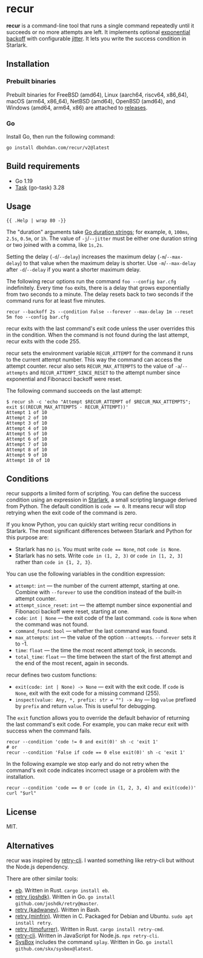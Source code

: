 # recur

**recur** is a command-line tool that runs a single command repeatedly until it succeeds or no more attempts are left.
It implements optional [exponential backoff](https://en.wikipedia.org/wiki/Exponential_backoff) with configurable [jitter](https://en.wikipedia.org/wiki/Thundering_herd_problem#Mitigation).
It lets you write the success condition in Starlark.

## Installation

### Prebuilt binaries

Prebuilt binaries for
FreeBSD (amd64),
Linux (aarch64, riscv64, x86_64),
macOS (arm64, x86_64),
NetBSD (amd64),
OpenBSD (amd64),
and Windows (amd64, arm64, x86)
are attached to [releases](https://github.com/dbohdan/recur/releases).

### Go

Install Go, then run the following command:

```shell
go install dbohdan.com/recur/v2@latest
```

## Build requirements

- Go 1.19
- [Task](https://taskfile.dev/) (go-task) 3.28

## Usage

```none
{{ .Help | wrap 80 -}}
```

The "duration" arguments take [Go duration strings](https://pkg.go.dev/time#ParseDuration);
for example, `0`, `100ms`, `2.5s`, `0.5m`, or `1h`.
The value of `-j`/`--jitter` must be either one duration string or two joined with a comma, like `1s,2s`.

Setting the delay (`-d`/`--delay`) increases the maximum delay (`-m`/`--max-delay`) to that value when the maximum delay is shorter.
Use `-m`/`--max-delay` after `-d`/`--delay` if you want a shorter maximum delay.

The following recur options run the command `foo --config bar.cfg` indefinitely.
Every time `foo` exits, there is a delay that grows exponentially from two seconds to a minute.
The delay resets back to two seconds if the command runs for at least five minutes.

```shell
recur --backoff 2s --condition False --forever --max-delay 1m --reset 5m foo --config bar.cfg
```

recur exits with the last command's exit code unless the user overrides this in the condition.
When the command is not found during the last attempt,
recur exits with the code 255.

recur sets the environment variable `RECUR_ATTEMPT` for the command it runs to the current attempt number.
This way the command can access the attempt counter.
recur also sets `RECUR_MAX_ATTEMPTS` to the value of `-a`/`--attempts`
and `RECUR_ATTEMPT_SINCE_RESET` to the attempt number since exponential and Fibonacci backoff were reset.

The following command succeeds on the last attempt:

```none
$ recur sh -c 'echo "Attempt $RECUR_ATTEMPT of $RECUR_MAX_ATTEMPTS"; exit $((RECUR_MAX_ATTEMPTS - RECUR_ATTEMPT))'
Attempt 1 of 10
Attempt 2 of 10
Attempt 3 of 10
Attempt 4 of 10
Attempt 5 of 10
Attempt 6 of 10
Attempt 7 of 10
Attempt 8 of 10
Attempt 9 of 10
Attempt 10 of 10
```

## Conditions

recur supports a limited form of scripting.
You can define the success condition using an expression in [Starlark](https://laurent.le-brun.eu/blog/an-overview-of-starlark), a small scripting language derived from Python.
The default condition is `code == 0`.
It means recur will stop retrying when the exit code of the command is zero.

If you know Python, you can quickly start writing recur conditions in Starlark.
The most significant differences between Starlark and Python for this purpose are:

- Starlark has no `is`.
  You must write `code == None`, not `code is None`.
- Starlark has no sets.
  Write `code in (1, 2, 3)` or `code in [1, 2, 3]` rather than `code in {1, 2, 3}`.

You can use the following variables in the condition expression:

- `attempt`: `int` — the number of the current attempt, starting at one.
  Combine with `--forever` to use the condition instead of the built-in attempt counter.
- `attempt_since_reset`: `int` — the attempt number since exponential and Fibonacci backoff were reset, starting at one.
- `code`: `int | None` — the exit code of the last command.
  `code` is `None` when the command was not found.
- `command_found`: `bool` — whether the last command was found.
- `max_attempts`: `int` — the value of the option `--attempts`.
  `--forever` sets it to -1.
- `time`: `float` — the time the most recent attempt took, in seconds.
- `total_time`: `float` — the time between the start of the first attempt and the end of the most recent, again in seconds.

recur defines two custom functions:

- `exit(code: int | None) -> None` — exit with the exit code.
  If `code` is `None`, exit with the exit code for a missing command (255).
- `inspect(value: Any, *, prefix: str = "") -> Any` — log `value` prefixed by `prefix` and return `value`.
  This is useful for debugging.

The `exit` function allows you to override the default behavior of returning the last command's exit code.
For example, you can make recur exit with success when the command fails.

```shell
recur --condition 'code != 0 and exit(0)' sh -c 'exit 1'
# or
recur --condition 'False if code == 0 else exit(0)' sh -c 'exit 1'
```

In the following example we stop early and do not retry when the command's exit code indicates incorrect usage or a problem with the installation.

```shell
recur --condition 'code == 0 or (code in (1, 2, 3, 4) and exit(code))' curl "$url"
```

## License

MIT.

## Alternatives

recur was inspired by [retry-cli](https://github.com/tirsen/retry-cli).
I wanted something like retry-cli but without the Node.js dependency.

There are other similar tools:

- [eb](https://github.com/rye/eb).
  Written in Rust.
  `cargo install eb`.
- [retry (joshdk)](https://github.com/joshdk/retry).
  Written in Go.
  `go install github.com/joshdk/retry@master`.
- [retry (kadwanev)](https://github.com/kadwanev/retry).
  Written in Bash.
- [retry (minfrin)](https://github.com/minfrin/retry).
  Written in C.
  Packaged for Debian and Ubuntu.
  `sudo apt install retry`.
- [retry (timofurrer)](https://github.com/timofurrer/retry-cmd).
  Written in Rust.
`cargo install retry-cmd`.
- [retry-cli](https://github.com/tirsen/retry-cli).
  Written in JavaScript for Node.js.
  `npx retry-cli`.
- [SysBox](https://github.com/skx/sysbox) includes the command `splay`.
  Written in Go.
  `go install github.com/skx/sysbox@latest`.
